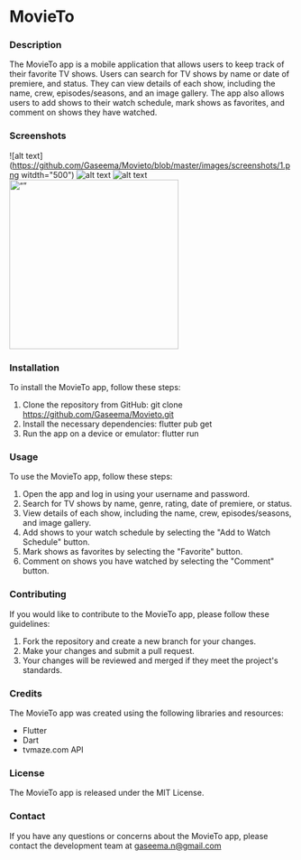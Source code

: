 # MovieTo

### Description
The MovieTo app is a mobile application that allows users to keep track of their favorite TV shows. Users can search for TV shows by name or date of premiere, and status. They can view details of each show, including the name, crew, episodes/seasons, and an image gallery. The app also allows users to add shows to their watch schedule, mark shows as favorites, and comment on shows they have watched.

### Screenshots
![alt text](https://github.com/Gaseema/Movieto/blob/master/images/screenshots/1.png witdth="500")
![alt text](https://github.com/Gaseema/Movieto/blob/master/images/screenshots/2.png#right)
![alt text](https://github.com/Gaseema/Movieto/blob/master/images/screenshots/3.png#center)
<img src="https://github.com/Gaseema/Movieto/blob/master/images/screenshots/1.png" alt= “” width="300">

### Installation
To install the MovieTo app, follow these steps:
1. Clone the repository from GitHub: git clone https://github.com/Gaseema/Movieto.git
2. Install the necessary dependencies: flutter pub get
3. Run the app on a device or emulator: flutter run
### Usage
To use the MovieTo app, follow these steps:

1. Open the app and log in using your username and password.
2. Search for TV shows by name, genre, rating, date of premiere, or status.
3. View details of each show, including the name, crew, episodes/seasons, and image gallery.
4. Add shows to your watch schedule by selecting the "Add to Watch Schedule" button.
5. Mark shows as favorites by selecting the "Favorite" button.
6. Comment on shows you have watched by selecting the "Comment" button.


### Contributing
If you would like to contribute to the MovieTo app, please follow these guidelines:

1. Fork the repository and create a new branch for your changes.
2. Make your changes and submit a pull request.
3. Your changes will be reviewed and merged if they meet the project's standards.

### Credits
The MovieTo app was created using the following libraries and resources:

- Flutter
- Dart
- tvmaze.com API


### License
The MovieTo app is released under the MIT License.

### Contact
If you have any questions or concerns about the MovieTo app, please contact the development team at gaseema.n@gmail.com

